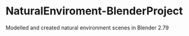 # NaturalEnviroment-BlenderProject
Modelled and created natural environment scenes in Blender 2.79  
